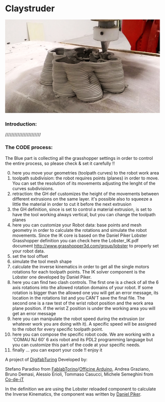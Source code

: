 # Claystruder

<img src="https://github.com/Digifabturing/Claystruder/blob/master/clayex.JPG?raw=true" width="600"/>

### Introduction:
///////////////////////

### The CODE process:

The Blue part is collecting all the grasshopper settings in order to control the entire process, so please check & set it carefully !!

0. here you move your geometries (toolpath curves) to the robot work area
1. toolpath subdivision: the robot requires points (planes) in order to move. You can set the resolution of its movements adjusting the lenght of the curves subdivisions.
2. retraction: the GH def customizes the height of the movements between different extrusions on the same layer. it's possible also to squeeze a little the material in order to cut it before the next extrusion
3. the GH definition, since is set to control a material extrusion, is set to have the tool working always vertical, but you can change the toolpath planes
4. here you can customize your Robot data: base points and mesh geometry in order to calculate the rotations and simulate the robot movements. Since the IK core is based on the Daniel Piker Lobster Grasshopper definition you can check here the Lobster_IK.pdf document http://www.grasshopper3d.com/group/lobster to properly set your robot data.
5. set the tool offset
6. simulate the tool mesh shape
7. calculate the inverse kinematics in order to get all the single motors rotations for each toolpath points. The IK solver component is the Lobster one developed by Daniel Piker.
8. here you can find two clash controls. The first one is a check of all the 6 axis rotations into the allowed rotation domains of your robot. If some rotation is bigger than the allowed one you will get an error message, its location in the rotations list and you CAN'T save the final file.  The second one is a raw test of the wrist robot position and the work area plane position. if the wrist Z position is under the working area you will get an error message
9. here you can manipulate the robot speed during the extrusion (or whatever work you are doing with it). A specific speed will be assigned to the robot for every specific toolpath point.
10. here you can compose the specific robot code. We are working with a 'COMAU NJ 60' 6 axis robot and its PDL2 programming language but you can customize this part of the code at your specific needs.
11. finally ... you can export your code !! enjoy it


A project of [DigifabTuring](http://digifabturing.tumblr.com/)
Developed by:

  Stefano Paradiso from [FablabTorino](http://fablabtorino.org/)/[Officine Arduino](http://local.arduino.cc/torino/), Andrea Graziano, Bruno Demasi,
  Alessio Erioli, Tommaso Casucci, Michele Semeghini from [Co-de-iT](http://www.co-de-it.com/)

In the definition we are using the Lobster reloaded component to calculate the
Inverse Kinematics, the component was written by [Daniel Piker](http://www.grasshopper3d.com/group/lobster/forum/topics/lobster-reloaded).
